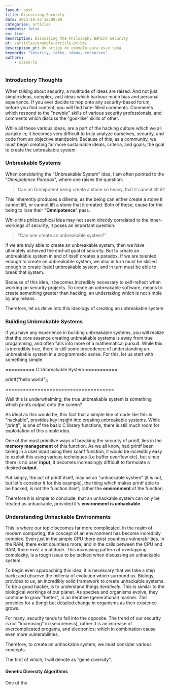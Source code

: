 ```yaml
---
layout: post
title: Discussing Security 
date: 2023-10-23 18:00:00
categories: articles
comments: false
en: true
description: Discussing the Philosophy Behind Security
pt: /articles/example-article-pt-br/
description_pt: Um artigo de exemplo para esse tema
keywords: "security, talks, ideas, resources"
authors:
    - slano-ls 
---
```


### Introductory Thoughts

When talking about security, a multitude of ideas are raised. And not just simple ideas, complex, vast ideas which harbour much bias and personal experience. If you ever decide to hop onto any security-based forum, before you find content, you will find hate-filled comments. Comments which respond to the "newbie" skills of various security professionals, and comments which discuss the "god-like" skills of other. 

While all these various ideas, are a part of the hacking culture which we all partake in; it becomes very difficult to truly analyze ourselves, security, and code from an objective standpoint. Because of this, as a community, we must begin creating far more sustainable ideals, criteria, and goals; the goal to create the unbreakable system. 

### Unbreakable Systems
When considering the "Unbreakable System" idea, I am often pointed to the "*Omnipotence Paradox*", where one raises the question:

>  Can an Omnipotent being create a stone so heavy, that it cannot lift it? 

This inherently produces a dillema, as the being  can either create a stone it cannot lift, or cannot lift a stone that it created. Both of these, cause for the being to lose their "**Omnipotence**" pass. 

While this philosophical idea may not seem directly correlated to the inner-workings of security, it poses an important question: 

> "Can one create an unbreakable system?"

If we are truly able to create an unbreakable system, then we have ultimately acheived the end-all goal of security. But to create an unbreakable system in and of itself creates a paradox. If we are talented enough to create an unbreakable system, we also in turn must be skilled enough to create [said] unbreakable system, and in turn must be able to break that system. 

Because of this idea, it becomes incredibly necessary to self-reflect when working on security projects. To create an unbreakable software, means to create something greater than hacking; an undertaking which is not simple by any means. 

Therefore, let us delve into this ideology of creating an unbreakable system

### Building Unbreakable Systems

If you have any experience in building unbreakable systems, you will realize that the core essence creating unbreakable systems is away from true progamming, and often falls into more of a mathematical pursuit. While this is incredibly true, there is still some precedence of understanding an unbreakable system in a programmatic sense. For this, let us start with something simple 

========== C Unbreakable System ===========

printf("hello world");

=====================================

Well this is underwhelming, the true unbreakable system is something which prints output onto the screen?

As ideal as this would be, this fact that a simple line of code like this is "hackable", provides key insight into creating unbreakable systems. While "*printf*", is one of the basic C library functions, there is still much room for exploitation of this simple idea. 

One of the most primitive ways of breaking the security of printf, lies in the **memory management** of this function. As we all know, had printf been taking in a user input using then scanf function, it would be incredibly easy to exploit this using various techniques (i.e buffer overflow etc), but since there is no user **input**, it becomes increasingly difficult to formulate a desired **output**. 

Put simply, the act of printf itself, may be an "unhackable system" (it is not, but let's consider it for this example), the thing which makes printf able to be hacked, is not the function itself; rather the **environment** of the function. 

Therefore it is simple to conclude, that an unhackable system can only be treated as unhackable, provided it's **environment is unhackable**. 

### Understanding Unhackable Environments

This is where our topic becomes far more complicated. In the realm of modern computing, the concept of an environment has become incredibly complex. Even just in the simple CPU there exist countless vulnerabilities. In the RAM, there exist countless more; and in the calls between the CPU and RAM, there exist a multitude. This increasing pattern of overlapping complexity, is a tough issue to be tackled when discussing an unhackable system. 

To begin even approaching this idea, it is necessary that we take a step back; and observe the millenia of evolution which surround us. Biology, provides to us, an incredibly solid framework to create unhackable systems. To be a good hacker, is to understand things *iteratively*. This is similar to the biological workings of our planet. As species and organisms evolve, they continue to grow "better", in an iterative (generational) manner. This provides for a (long) but detailed change in organisms as their existence grows. 

For many, security tends to fall into the opposite. The trend of our security is not "increasing" in (secureness), rather it is an increase of overcomplicated progams, and electronics; which in combination cause even more vulnerabilities. 

Therefore, to create an unhackable system, we must consider various concepts. 

The first of which, I will denote as "gene diversity". 

#### Genetic Diversity Algorithms

One of the


